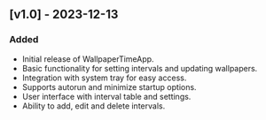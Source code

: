 ## [v1.0] - 2023-12-13

### Added
- Initial release of WallpaperTimeApp.
- Basic functionality for setting intervals and updating wallpapers.
- Integration with system tray for easy access.
- Supports autorun and minimize startup options.
- User interface with interval table and settings.
- Ability to add, edit and delete intervals.
